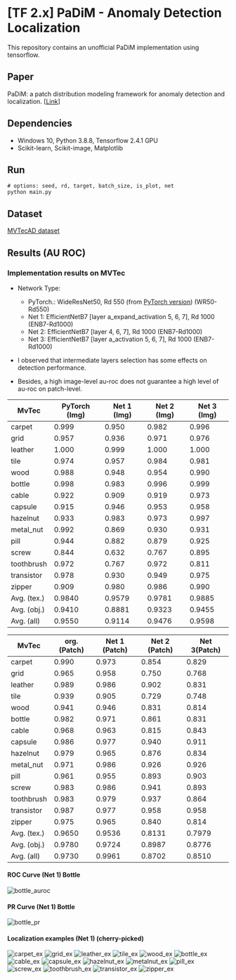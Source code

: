 # [TF 2.x] PaDiM - Anomaly Detection Localization

This repository contains an unofficial PaDiM implementation using tensorflow. 

## Paper
PaDiM: a patch distribution modeling framework for anomaly detection and localization. 
\[[Link](https://arxiv.org/pdf/2011.08785.pdf)]

## Dependencies
* Windows 10, Python 3.8.8, Tensorflow 2.4.1 GPU
* Scikit-learn, Scikit-image, Matplotlib

## Run
```
# options: seed, rd, target, batch_size, is_plot, net
python main.py
```

## Dataset
[MVTecAD dataset](https://mvtec.com/company/research/datasets/mvtec-ad/)

## Results (AU ROC)
### Implementation results on MVTec
* Network Type:
    - PyTorch.: WideResNet50, Rd 550 
    (from [PyTorch version](https://github.com/xiahaifeng1995/PaDiM-Anomaly-Detection-Localization-master)) (WR50-Rd550)
    - Net 1: EfficientNetB7 \[layer a_expand_activation 5, 6, 7], Rd 1000 (ENB7-Rd1000)
    - Net 2: EfficientNetB7 \[layer 4, 6, 7], Rd 1000 (ENB7-Rd1000)
    - Net 3: EfficientNetB7 \[layer a_activation 5, 6, 7], Rd 1000 (ENB7-Rd1000)

* I observed that intermediate layers selection has some effects on detection performance.
* Besides, a high image-level au-roc does not guarantee a high level of au-roc on patch-level. 

MvTec       	|PyTorch (Img)  |Net 1 (Img)|   	 Net 2 (Img)|   	Net 3 (Img)|
-----       	| -----         |-----  |       	 ----- |        	 ----- |        
carpet      	|0.999|	0.950|	0.982|	0.996|
grid        	|0.957|	0.936|	0.971|	0.976|
leather     	|1.000|	0.999|	1.000|	1.000|
tile        	|0.974|	0.957|	0.984|	0.981|
wood        	|0.988|	0.948|	0.954|	0.990|
bottle      	|0.998|	0.983|	0.996|	0.999|
cable       	|0.922|	0.909|	0.919|	0.973|
capsule     	|0.915|	0.946|	0.953|	0.958|
hazelnut    	|0.933| 0.983|	0.973|	0.997|
metal_nut   	|0.992|	0.869|	0.930|	0.931|
pill        	|0.944|	0.882|	0.879|	0.925|
screw       	|0.844|	0.632|	0.767|	0.895|
toothbrush  	|0.972|	0.767|	0.972|	0.811|
transistor  	|0.978|	0.930|	0.949|	0.975|
zipper      	|0.909|	0.980|	0.986|	0.990|
Avg. (tex.) 	|0.9840|	0.9579|	0.9781|	0.9885|
Avg. (obj.) 	|0.9410|	0.8881|	0.9323|	0.9455|
Avg. (all)  	|0.9550|	0.9114|	0.9476|	0.9598|

MvTec       	|org. (Patch)  	 |Net 1 (Patch) 	 |Net 2 (Patch) 	|Net 3(Patch)
-----       	|-----         	 |-----         	| -----         	 |-----         
carpet      	|0.990	|0.973	|0.854	|0.829|
grid        	|0.965	|0.958	|0.750	|0.768|
leather     	|0.989	|0.986	|0.902	|0.831|
tile        	|0.939	|0.905	|0.729	|0.748|
wood        	|0.941	|0.946	|0.831	|0.814|
bottle      	|0.982	|0.971	|0.861	|0.831|
cable       	|0.968	|0.963	|0.815	|0.843|
capsule     	|0.986	|0.977	|0.940	|0.911|
hazelnut    	|0.979	|0.965	|0.876	|0.834|
metal_nut   	|0.971	|0.986	|0.926	|0.926|
pill        	|0.961	|0.955	|0.893	|0.903|
screw       	|0.983	|0.986	|0.941	|0.893|
toothbrush  	|0.983	|0.979	|0.937	|0.864|
transistor  	|0.987	|0.977	|0.958	|0.958|
zipper      	|0.975	|0.965	|0.840	|0.814|
Avg. (tex.) 	|0.9650	|0.9536	|0.8131	|0.7979|
Avg. (obj.) 	|0.9780	|0.9724	|0.8987	|0.8776|
Avg. (all)  	|0.9730	|0.9961	|0.8702	|0.8510|


#### ROC Curve (Net 1) Bottle
![bottle_auroc](assets/AUROC-bottle.png)

#### PR Curve (Net 1) Bottle
![bottle_pr](assets/PR-bottle.png)

#### Localization examples (Net 1) (cherry-picked)
![carpet_ex](assets/carpet_66.png)
![grid_ex](assets/grid_66.png)
![leather_ex](assets/leather_66.png)
![tile_ex](assets/tile_51.png)
![wood_ex](assets/wood_66.png)
![bottle_ex](assets/bottle_66.png)
![cable_ex](assets/cable_66.png)
![capsule_ex](assets/capsule_66.png)
![hazelnut_ex](assets/hazelnut_66.png)
![metalnut_ex](assets/metal_nut_54.png)
![pill_ex](assets/pill_66.png)
![screw_ex](assets/screw_66.png)
![toothbrush_ex](assets/toothbrush_35.png)
![transistor_ex](assets/transistor_86.png)
![zipper_ex](assets/zipper_63.png)
